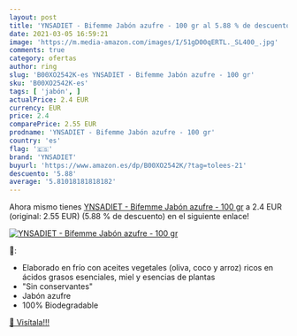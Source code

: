 ```yaml
---
layout: post
title: 'YNSADIET - Bifemme Jabón azufre - 100 gr al 5.88 % de descuento'
date: 2021-03-05 16:59:21
image: 'https://m.media-amazon.com/images/I/51gD00qERTL._SL400_.jpg'
comments: true
category: ofertas
author: ring
slug: 'B00XO2542K-es YNSADIET - Bifemme Jabón azufre - 100 gr'
sku: 'B00XO2542K-es'
tags: [ 'jabón', ]
actualPrice: 2.4 EUR
currency: EUR
price: 2.4
comparePrice: 2.55 EUR
prodname: 'YNSADIET - Bifemme Jabón azufre - 100 gr'
country: 'es'
flag: '🇪🇸'
brand: 'YNSADIET'
buyurl: 'https://www.amazon.es/dp/B00XO2542K/?tag=tolees-21'
descuento: '5.88'
average: '5.81018181818182'
---
```


Ahora mismo tienes [YNSADIET - Bifemme Jabón azufre - 100 gr](https://www.amazon.es/dp/B00XO2542K/?tag=tolees-21) a 2.4 EUR (original: 2.55 EUR) (5.88 %  de descuento) en el siguiente enlace!

[![YNSADIET - Bifemme Jabón azufre - 100 gr](https://m.media-amazon.com/images/I/51gD00qERTL._SL400_.jpg)](https://www.amazon.es/dp/B00XO2542K/?tag=tolees-21)

🔎:

- Elaborado en frío con aceites vegetales (oliva, coco y arroz) ricos en ácidos grasos esenciales, miel y esencias de plantas
- "Sin conservantes"
- Jabón azufre
- 100% Biodegradable

[🛒 Visítala!!!](https://www.amazon.es/dp/B00XO2542K/?tag=tolees-21)
